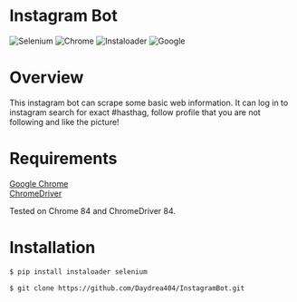 # Instagram Bot





![Selenium](https://img.shields.io/badge/Selenium-3.141.0-blueviolet?style=for-the-badge) ![Chrome](https://img.shields.io/badge/Chromedriver-84.0.4147.30-blueviolet?style=for-the-badge) ![Instaloader](https://img.shields.io/badge/Instaloader-4.4.5-blueviolet?style=for-the-badge&logo=instagram&link=https://github.com/instaloader/instaloader) ![Google](https://img.shields.io/badge/Google%20Chrome-84-blueviolet?style=for-the-badge&logo=google&link=https://www.google.com/chrome/)

# Overview

This instagram bot can scrape some basic web information. It can log in to instagram search for exact #hasthag, follow profile that you are not following and  like the picture!




# Requirements


[Google Chrome][googlechrome]
<br>
[ChromeDriver][chromedriver]

Tested on Chrome 84 and ChromeDriver 84.



# Installation

```bash
$ pip install instaloader selenium

$ git clone https://github.com/Daydrea404/InstagramBot.git
```

[googlechrome]: https://www.google.com/chrome/
[chromedriver]: https://chromedriver.chromium.org/downloads

